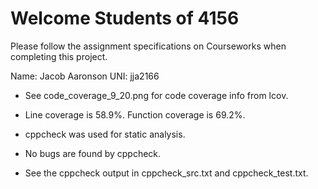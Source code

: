 # Welcome Students of 4156
Please follow the assignment specifications on Courseworks when completing this project.

Name: Jacob Aaronson
UNI: jja2166

- See code_coverage_9_20.png for code coverage info from lcov.
- Line coverage is 58.9%. Function coverage is 69.2%.

- cppcheck was used for static analysis. 
- No bugs are found by cppcheck.
- See the cppcheck output in cppcheck_src.txt and cppcheck_test.txt.